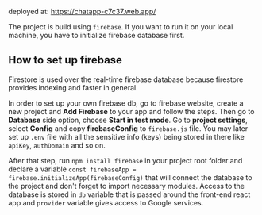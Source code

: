 deployed at: https://chatapp-c7c37.web.app/

The project is build using <code>firebase</code>. If you want to run it on your local machine, you have to initialize firebase database first.

## How to set up firebase
Firestore is used over the real-time firebase database because firestore provides indexing and faster in general.

In order to set up your own firebase db, go to firebase website, create a new project and <b>Add Firebase</b> to your app and follow the steps. Then go to <b>Database</b> side option, choose <b>Start in test mode</b>. Go to <b>project settings</b>, select <b>Config</b> and copy <b>firebaseConfig</b> to <code>firebase.js</code> file. You may later set up <code>.env</code> file with all the sensitive info (keys) being stored in there like <code>apiKey</code>, <code>authDomain</code> and so on.

After that step, run <code>npm install firebase</code> in your project root folder and declare a variable <code>const firebaseApp = firebase.initializeApp(firebaseConfig)</code> that will connect the database to the project and don't forget to import necessary modules. Access to the database is stored in <code>db</code> variable that is passed around the front-end react app and <code>provider</code> variable gives access to Google services. 
